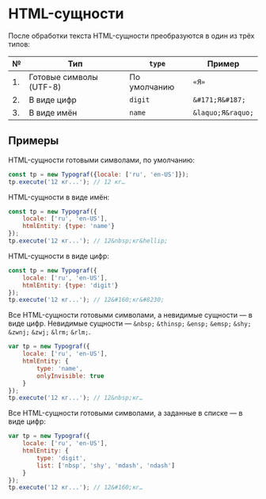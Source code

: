 # HTML-сущности

После обработки текста HTML-сущности преобразуются в один из трёх типов:

|№ |Тип                    |`type`      |Пример           |
|--|-----------------------|------------|-----------------|
|1.|Готовые символы (UTF-8)|По умолчанию|`«Я»`            |
|2.|В виде цифр            |`digit`     |`&#171;Я&#187;`  |
|3.|В виде имён            |`name`      |`&laquo;Я&raquo;`|

## Примеры
HTML-сущности готовыми символами, по умолчанию:
```js
const tp = new Typograf({locale: ['ru', 'en-US']});
tp.execute('12 кг...'); // 12 кг…
```

HTML-сущности в виде имён:
```js
const tp = new Typograf({
    locale: ['ru', 'en-US'],
    htmlEntity: {type: 'name'}
});
tp.execute('12 кг...'); // 12&nbsp;кг&hellip;
```

HTML-сущности в виде цифр:
```js
const tp = new Typograf({
    locale: ['ru', 'en-US'],
    htmlEntity: {type: 'digit'}
});
tp.execute('12 кг...'); // 12&#160;кг&#8230;
```

Все HTML-сущности готовыми символами, а невидимые сущности — в виде цифр.
Невидимые сущности — `&nbsp;` `&thinsp;` `&ensp;` `&emsp;` `&shy;` `&zwnj;` `&zwj;` `&lrm;` `&rlm;`.
```js
var tp = new Typograf({
    locale: ['ru', 'en-US'],
    htmlEntity: {
        type: 'name',
        onlyInvisible: true
    }
});
tp.execute('12 кг...'); // 12&nbsp;кг…
```

Все HTML-сущности готовыми символами, а заданные в списке — в виде цифр:
```js
var tp = new Typograf({
    locale: ['ru', 'en-US'],
    htmlEntity: {
        type: 'digit',
        list: ['nbsp', 'shy', 'mdash', 'ndash']
    }
});
tp.execute('12 кг...'); // 12&#160;кг…
```
